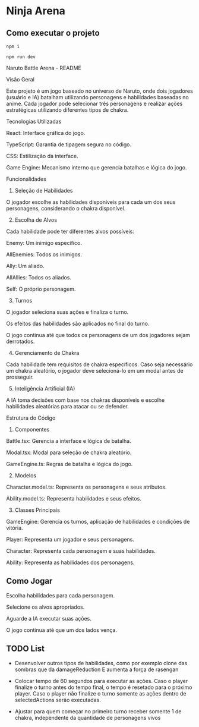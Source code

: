 # Ninja Arena

## Como executar o projeto

```
npm i

npm run dev
```

Naruto Battle Arena - README

Visão Geral

Este projeto é um jogo baseado no universo de Naruto, onde dois jogadores (usuário e IA) batalham utilizando personagens e habilidades baseadas no anime. Cada jogador pode selecionar três personagens e realizar ações estratégicas utilizando diferentes tipos de chakra.

Tecnologias Utilizadas

React: Interface gráfica do jogo.

TypeScript: Garantia de tipagem segura no código.

CSS: Estilização da interface.

Game Engine: Mecanismo interno que gerencia batalhas e lógica do jogo.

Funcionalidades

1. Seleção de Habilidades

O jogador escolhe as habilidades disponíveis para cada um dos seus personagens, considerando o chakra disponível.

2. Escolha de Alvos

Cada habilidade pode ter diferentes alvos possíveis:

Enemy: Um inimigo específico.

AllEnemies: Todos os inimigos.

Ally: Um aliado.

AllAllies: Todos os aliados.

Self: O próprio personagem.

3. Turnos

O jogador seleciona suas ações e finaliza o turno.

Os efeitos das habilidades são aplicados no final do turno.

O jogo continua até que todos os personagens de um dos jogadores sejam derrotados.

4. Gerenciamento de Chakra

Cada habilidade tem requisitos de chakra específicos. Caso seja necessário um chakra aleatório, o jogador deve selecioná-lo em um modal antes de prosseguir.

5. Inteligência Artificial (IA)

A IA toma decisões com base nos chakras disponíveis e escolhe habilidades aleatórias para atacar ou se defender.

Estrutura do Código

1. Componentes

Battle.tsx: Gerencia a interface e lógica de batalha.

Modal.tsx: Modal para seleção de chakra aleatório.

GameEngine.ts: Regras de batalha e lógica do jogo.

2. Modelos

Character.model.ts: Representa os personagens e seus atributos.

Ability.model.ts: Representa habilidades e seus efeitos.

3. Classes Principais

GameEngine: Gerencia os turnos, aplicação de habilidades e condições de vitória.

Player: Representa um jogador e seus personagens.

Character: Representa cada personagem e suas habilidades.

Ability: Representa as habilidades dos personagens.

## Como Jogar

Escolha habilidades para cada personagem.

Selecione os alvos apropriados.

Aguarde a IA executar suas ações.

O jogo continua até que um dos lados vença.

## TODO List

- Desenvolver outros tipos de habilidades, como por exemplo clone das sombras que da damageReduction E aumenta a força de rasengan

- Colocar tempo de 60 segundos para executar as ações. Caso o player finalize o turno antes do tempo final, o tempo é resetado para o próximo player. Caso o player não finalize o turno somente as ações dentro de selectedActions serão executadas.

- Ajustar para quem começar no primeiro turno receber somente 1 de chakra, independente da quantidade de personagens vivos
